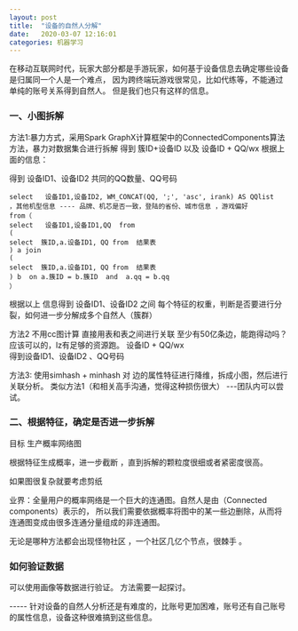 ```yaml
---
layout: post
title:  "设备的自然人分解"
date:   2020-03-07 12:16:01
categories: 机器学习
---
```


在移动互联网时代，玩家大部分都是手游玩家，如何基于设备信息去确定哪些设备是归属同一个人是一个难点，
因为跨终端玩游戏很常见，比如代练等，不能通过单纯的账号关系得到自然人。
但是我们也只有这样的信息。

### 一、小图拆解
方法1:暴力方式，采用Spark GraphX计算框架中的ConnectedComponents算法方法，暴力对数据集合进行拆解
得到 簇ID+设备ID 以及 设备ID + QQ/wx
根据上面的信息：

得到 设备ID1、设备ID2  共同的QQ数量、QQ号码

```
select   设备ID1,设备ID2, WM_CONCAT(QQ, ';', 'asc', irank) AS QQlist
，其他机型信息 ---- 品牌、机芯是否一致，登陆的省份、城市信息 ，游戏偏好
from（
select   设备ID1,设备ID1,QQ  from
(
select  簇ID,a.设备ID1, QQ from  结果表
) a join
(
select  簇ID,a.设备ID1, QQ from  结果表
) b  on a.簇ID = b.簇ID  and  a.qq = b.qq
）  
```

根据以上 信息得到
设备ID1、设备ID2 之间 每个特征的权重，判断是否要进行分裂，如何进一步分解成多个自然人（簇群）

方法2
不用cc图计算
直接用表和表之间进行关联  至少有50亿条边，能跑得动吗？  应该可以的，lz有足够的资源跑。
 设备ID + QQ/wx  
 得到设备ID1、设备ID2 、QQ号码

 方法3: 使用simhash + minhash 对 边的属性特征进行降维，拆成小图，然后进行关联分析。
 类似方法1（和相关高手沟通，觉得这种损伤很大）
---团队内可以尝试。

 ### 二、根据特征，确定是否进一步拆解
 目标 生产概率网络图

根据特征生成概率，进一步截断 ，直到拆解的颗粒度很细或者紧密度很高。

如果图很复杂就要考虑剪纸

业界：全量用户的概率网络是一个巨大的连通图。自然人是由（Connected components）表示的，
所以我们需要依据概率将图中的某一些边删除，从而将连通图变成由很多连通分量组成的非连通图。

无论是哪种方法都会出现怪物社区 ，一个社区几亿个节点，很棘手 。

### 如何验证数据
可以使用画像等数据进行验证。
方法需要一起探讨。


----- 针对设备的自然人分析还是有难度的，比账号更加困难，账号还有自己账号的属性信息，设备这种很难搞到这些信息。
